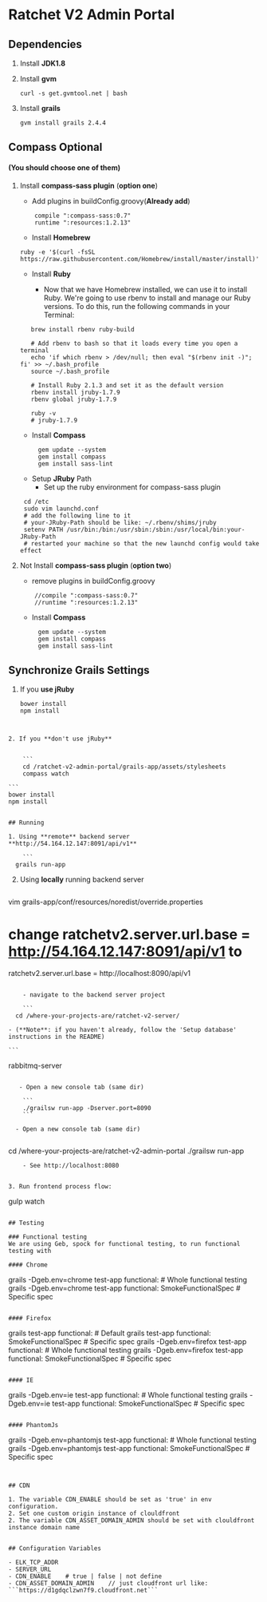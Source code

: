 Ratchet V2 Admin Portal
================

## Dependencies

1. Install **JDK1.8**

2. Install **gvm**

	```
    curl -s get.gvmtool.net | bash
    ```
3. Install **grails**

	```
	gvm install grails 2.4.4			
	```
	
	
## Compass Optional
	
#### (You should choose one of them)
	
1. Install **compass-sass plugin** (**option one**)
	
	- Add plugins in buildConfig.groovy(**Already add**)
	
	```
   		compile ":compass-sass:0.7"
        runtime ":resources:1.2.13"
    ```
		
	- Install **Homebrew**
   	 
    ```
    ruby -e '$(curl -fsSL https://raw.githubusercontent.com/Homebrew/install/master/install)'
    ```
	- Install **Ruby** 
    
  		 - Now that we have Homebrew installed, we can use it to install Ruby. 
   		 We're going to use rbenv to install and manage our Ruby versions. 
   		 To do this, run the following commands in your Terminal:
   
    ```
       brew install rbenv ruby-build
       
       # Add rbenv to bash so that it loads every time you open a terminal
       echo 'if which rbenv > /dev/null; then eval "$(rbenv init -)"; fi' >> ~/.bash_profile
       source ~/.bash_profile

       # Install Ruby 2.1.3 and set it as the default version
       rbenv install jruby-1.7.9
       rbenv global jruby-1.7.9

       ruby -v
       # jruby-1.7.9
    ```
	 - Install **Compass**
  
   ```
   		gem update --system
   		gem install compass
   		gem install sass-lint
   ```

	- Setup **JRuby** Path
  		 - Set up the ruby environment for compass-sass plugin
   
  	 ```
      cd /etc
      sudo vim launchd.conf
      # add the following line to it
      # your-JRuby-Path should be like: ~/.rbenv/shims/jruby
      setenv PATH /usr/bin:/bin:/usr/sbin:/sbin:/usr/local/bin:your-JRuby-Path
      # restarted your machine so that the new launchd config would take effect
  	 ```

2. Not Install **compass-sass plugin** (**option two**)
	
	- remove plugins in buildConfig.groovy
	
	```
   		//compile ":compass-sass:0.7"
        //runtime ":resources:1.2.13"
    ```
    
     - Install **Compass**
  
   ```
   		gem update --system
   		gem install compass
   		gem install sass-lint
   ```


## Synchronize Grails Settings


1. If you **use jRuby** 	

	```
	bower install
	npm install
```


2. If you **don't use jRuby**


	```
	cd /ratchet-v2-admin-portal/grails-app/assets/stylesheets
	compass watch	
```

	```
	bower install
	npm install
```

## Running 

1. Using **remote** backend server **http://54.164.12.147:8091/api/v1**

	```
  grails run-app
```

2. Using **locally** running backend server

	```
  vim grails-app/conf/resources/noredist/override.properties
  # change ratchetv2.server.url.base = http://54.164.12.147:8091/api/v1 to
  ratchetv2.server.url.base = http://localhost:8090/api/v1
```

	- navigate to the backend server project

	```
  cd /where-your-projects-are/ratchet-v2-server/
```

    - (**Note**: if you haven't already, follow the 'Setup database' instructions in the README)

	```
  rabbitmq-server
```

   - Open a new console tab (same dir)
  
	```      
	./grailsw run-app -Dserver.port=8090
	```

  - Open a new console tab (same dir)
	
  ```	  
  cd /where-your-projects-are/ratchet-v2-admin-portal
  ./grailsw run-app
```
	- See http://localhost:8080


3. Run frontend process flow:

```
gulp watch
```

## Testing

### Functional testing
We are using Geb, spock for functional testing, to run functional testing with

#### Chrome
```
grails -Dgeb.env=chrome test-app functional:    # Whole functional testing
grails -Dgeb.env=chrome test-app functional: SmokeFunctionalSpec    # Specific spec
```

#### Firefox
```
grails test-app functional:    # Default
grails test-app functional: SmokeFunctionalSpec    # Specific spec
grails -Dgeb.env=firefox test-app functional:    # Whole functional testing
grails -Dgeb.env=firefox test-app functional: SmokeFunctionalSpec    # Specific spec
```

#### IE
```
grails -Dgeb.env=ie test-app functional:    # Whole functional testing
grails -Dgeb.env=ie test-app functional: SmokeFunctionalSpec    # Specific spec
```

#### PhantomJs
```
grails -Dgeb.env=phantomjs test-app functional:     # Whole functional testing
grails -Dgeb.env=phantomjs test-app functional: SmokeFunctionalSpec    # Specific spec
```


## CDN

1. The variable CDN_ENABLE should be set as 'true' in env configuration.
2. Set one custom origin instance of clouldfront
2. The variable CDN_ASSET_DOMAIN_ADMIN should be set with clouldfront instance domain name


## Configuration Variables

- ELK_TCP_ADDR
- SERVER_URL
- CDN_ENABLE    # true | false | not define
- CDN_ASSET_DOMAIN_ADMIN    // just cloudfront url like: ```https://d1gdqclzwn7f9.cloudfront.net```
